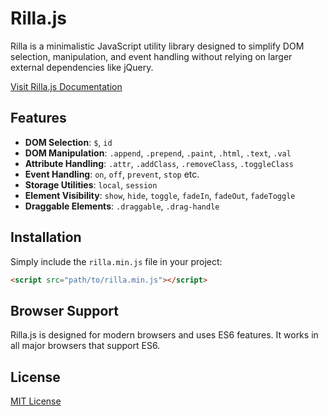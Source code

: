 # Rilla.js 

Rilla is a minimalistic JavaScript utility library designed to simplify DOM selection, manipulation, and event handling without relying on larger external dependencies like jQuery.

[Visit Rilla.js Documentation](https://aldrinrenzcruz.github.io/rillajs/)

## Features

- **DOM Selection**: `$`, `id`
- **DOM Manipulation**: `.append`, `.prepend`, `.paint`, `.html`, `.text`, `.val`
- **Attribute Handling**: `.attr`, `.addClass`, `.removeClass`, `.toggleClass`
- **Event Handling**: `on`, `off`, `prevent`, `stop` etc.
- **Storage Utilities**: `local`, `session`
- **Element Visibility**: `show`, `hide`, `toggle`, `fadeIn`, `fadeOut`, `fadeToggle`
- **Draggable Elements**: `.draggable`, `.drag-handle`

## Installation

Simply include the `rilla.min.js` file in your project:

```html
<script src="path/to/rilla.min.js"></script>
```

## Browser Support

Rilla.js is designed for modern browsers and uses ES6 features. It works in all major browsers that support ES6.

## License

[MIT License](LICENSE)